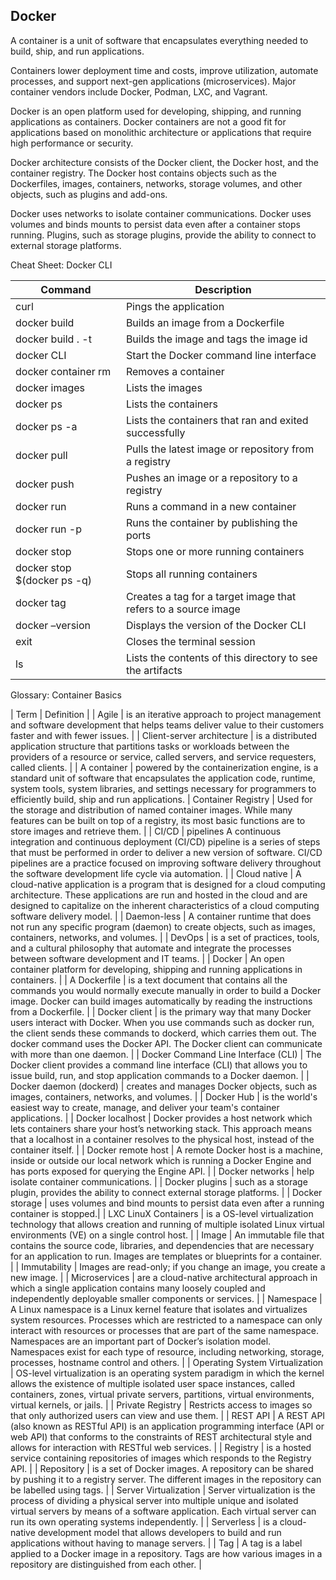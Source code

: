 
## Docker 

A container is a unit of software that encapsulates everything needed to build, ship, and run applications.  

Containers lower deployment time and costs, improve utilization, automate processes, and support next-gen applications (microservices). Major container vendors include Docker, Podman, LXC, and Vagrant. 

Docker is an open platform used for developing, shipping, and running applications as containers. Docker containers are not a good fit for applications based on monolithic architecture or applications that require high performance or security. 

Docker architecture consists of the Docker client, the Docker host, and the container registry. The Docker host contains objects such as the Dockerfiles, images, containers, networks, storage volumes, and other objects, such as plugins and add-ons. 

Docker uses networks to isolate container communications. Docker uses volumes and binds mounts to persist data even after a container stops running. Plugins, such as storage plugins, provide the ability to connect to external storage platforms. 

Cheat Sheet: Docker CLI

| Command  | Description |
| ------------- | ------------- |
| curl  | Pings the application  |
| docker build  | Builds an image from a Dockerfile  |
| docker build . -t | Builds the image and tags the image id |
| docker CLI | Start the Docker command line interface |
| docker container rm | Removes a container |
| docker images | Lists the images |
| docker ps | Lists the containers |
| docker ps -a | Lists the containers that ran and exited successfully |
| docker pull | Pulls the latest image or repository from a registry |
| docker push | Pushes an image or a repository to a registry | 
| docker run | Runs a command in a new container |
| docker run -p	| Runs the container by publishing the ports |
| docker stop	| Stops one or more running containers | 
| docker stop $(docker ps -q)	| Stops all running containers | 
| docker tag | Creates a tag for a target image that refers to a source image | 
| docker –version	| Displays the version of the Docker CLI | 
| exit | Closes the terminal session|
| ls | Lists the contents of this directory to see the artifacts | 

Glossary: Container Basics

| Term	| Definition |
| Agile	| is an iterative approach to project management and software development that helps teams deliver value to their customers faster and with fewer issues. |
| Client-server architecture	| is a distributed application structure that partitions tasks or workloads between the providers of a resource or service, called servers, and service requesters, called clients. |
| A container	| powered by the containerization engine, is a standard unit of software that encapsulates the application code, runtime, system tools, system libraries, and settings necessary for programmers to efficiently build, ship and run applications.
| Container Registry	| Used for the storage and distribution of named container images. While many features can be built on top of a registry, its most basic functions are to store images and retrieve them. | 
| CI/CD | pipelines	A continuous integration and continuous deployment (CI/CD) pipeline is a series of steps that must be performed in order to deliver a new version of software. CI/CD pipelines are a practice focused on improving software delivery throughout the software development life cycle via automation. | 
| Cloud native	| A cloud-native application is a program that is designed for a cloud computing architecture. These applications are run and hosted in the cloud and are designed to capitalize on the inherent characteristics of a cloud computing software delivery model. | 
| Daemon-less	| A container runtime that does not run any specific program (daemon) to create objects, such as images, containers, networks, and volumes. | 
| DevOps | is a set of practices, tools, and a cultural philosophy that automate and integrate the processes between software development and IT teams. | 
| Docker	| An open container platform for developing, shipping and running applications in containers. | 
| A Dockerfile	| is a text document that contains all the commands you would normally execute manually in order to build a Docker image. Docker can build images automatically by reading the instructions from a Dockerfile. | 
| Docker client	| is the primary way that many Docker users interact with Docker. When you use commands such as docker run, the client sends these commands to dockerd, which carries them out. The docker command uses the Docker API. The Docker client can communicate with more than one daemon. | 
| Docker Command Line Interface (CLI)	| The Docker client provides a command line interface (CLI) that allows you to issue build, run, and stop application commands to a Docker daemon. | 
| Docker daemon (dockerd)	| creates and manages Docker objects, such as images, containers, networks, and volumes. | 
| Docker Hub	| is the world's easiest way to create, manage, and deliver your team's container applications. | 
| Docker localhost	| Docker provides a host network which lets containers share your host’s networking stack. This approach means that a localhost in a container resolves to the physical host, instead of the container itself. |
| Docker remote host	| A remote Docker host is a machine, inside or outside our local network which is running a Docker Engine and has ports exposed for querying the Engine API. | 
| Docker networks	| help isolate container communications. |
| Docker plugins	| such as a storage plugin, provides the ability to connect external storage platforms. |
| Docker storage	| uses volumes and bind mounts to persist data even after a running container is stopped.| 
| LXC	LinuX Containers | is a OS-level virtualization technology that allows creation and running of multiple isolated Linux virtual environments (VE) on a single control host. | 
| Image	| An immutable file that contains the source code, libraries, and dependencies that are necessary for an application to run. Images are templates or blueprints for a container. | 
| Immutability	| Images are read-only; if you change an image, you create a new image. | 
| Microservices	| are a cloud-native architectural approach in which a single application contains many loosely coupled and independently deployable smaller components or services. | 
| Namespace	| A Linux namespace is a Linux kernel feature that isolates and virtualizes system resources. Processes which are restricted to a namespace can only interact with resources or processes that are part of the same namespace. Namespaces are an important part of Docker’s isolation model. Namespaces exist for each type of resource, including networking, storage, processes, hostname control and others. | 
| Operating System Virtualization	| OS-level virtualization is an operating system paradigm in which the kernel allows the existence of multiple isolated user space instances, called containers, zones, virtual private servers, partitions, virtual environments, virtual kernels, or jails. | 
| Private Registry	| Restricts access to images so that only authorized users can view and use them. | 
| REST API	| A REST API (also known as RESTful API) is an application programming interface (API or web API) that conforms to the constraints of REST architectural style and allows for interaction with RESTful web services. | 
| Registry | is a hosted service containing repositories of images which responds to the Registry API. | 
| Repository	| is a set of Docker images. A repository can be shared by pushing it to a registry server. The different images in the repository can be labelled using tags. | 
| Server Virtualization	| Server virtualization is the process of dividing a physical server into multiple unique and isolated virtual servers by means of a software application. Each virtual server can run its own operating systems independently. | 
| Serverless	| is a cloud-native development model that allows developers to build and run applications without having to manage servers. | 
| Tag	| A tag is a label applied to a Docker image in a repository. Tags are how various images in a repository are distinguished from each other. | 
